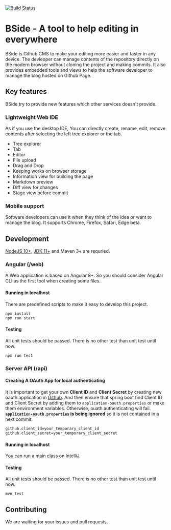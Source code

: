 [![Build Status](https://travis-ci.com/qwefgh90/bside.svg?token=Vrzzw2fF82tTqGZK6PrG&branch=master)](https://travis-ci.com/qwefgh90/bside)

# BSide - A tool to help editing in everywhere
BSide is Github CMS to make your editing more easier and faster in any device.
The devleoper can manage contents of the repository directly on the modern browser without cloning the project and making commits.
It also provides embedded tools and views to help the software developer to manage the blog hosted on Github Page.

## Key features

BSide try to provide new features which other services doesn't provide.

### Lightweight Web IDE

As if you use the desktop IDE, You can directly create, rename, edit, remove contents after selecting the left tree explorer or the tab. 

- Tree explorer
- Tab
- Editor
- File upload
- Drag and Drop
- Keeping works on browser storage
- Information view for building the page
- Markdown preview
- Diff view for changes
- Stage view before commit

### Mobile support

Software developers can use it when they think of the idea or want to manage the blog. 
It supports Chrome, Firefox, Safari, Edge beta.

## Development

[NodeJS 10+](https://nodejs.org/ko/download/), [JDK 11+](https://jdk.java.net/archive/) and Maven 3+ are requried.

### Angular (/web)

A Web application is based on Angular 8+. So you should consider Angular CLI as the first tool when creating some files.

#### Running in localhost

There are predefined scripts to make it easy to develop this project.

```
npm install
npm run start
```

#### Testing

All unit tests should be passed. There is no other test than unit test until now.

```
npm run test
```

### Server API (/api)

#### Creating A OAuth App for local authenticating

It is important to get your own **Client ID** and **Client Secret** by creating new oauth application in [Github](https://github.com/settings/developers).
And then ensure that spring boot find Client ID and Client Secret by adding them to `application-oauth.properties` or make them environment variables. Otherwise, ouath authenticating will fail. **`application-oauth.properties` is being ignored** so it is not contained in a next commit.

``` properties
github.client_id=your_temporary_client_id
github.client_secret=your_temporary_client_secret
```

#### Running in localhost

You can run a main class on IntelliJ.

#### Testing

All unit tests should be passed. There is no other test than unit test until now.

```
mvn test
```

## Contributing

We are waiting for your issues and pull requests.